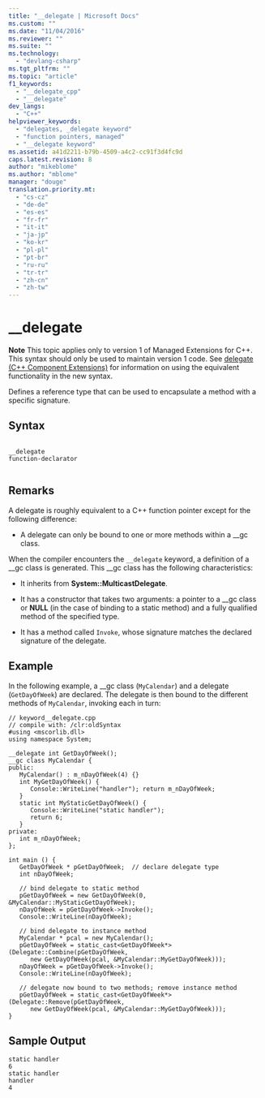 ```yaml
---
title: "__delegate | Microsoft Docs"
ms.custom: ""
ms.date: "11/04/2016"
ms.reviewer: ""
ms.suite: ""
ms.technology: 
  - "devlang-csharp"
ms.tgt_pltfrm: ""
ms.topic: "article"
f1_keywords: 
  - "__delegate_cpp"
  - "__delegate"
dev_langs: 
  - "C++"
helpviewer_keywords: 
  - "delegates, _delegate keyword"
  - "function pointers, managed"
  - "__delegate keyword"
ms.assetid: a41d2211-b79b-4509-a4c2-cc91f3d4fc9d
caps.latest.revision: 8
author: "mikeblome"
ms.author: "mblome"
manager: "douge"
translation.priority.mt: 
  - "cs-cz"
  - "de-de"
  - "es-es"
  - "fr-fr"
  - "it-it"
  - "ja-jp"
  - "ko-kr"
  - "pl-pl"
  - "pt-br"
  - "ru-ru"
  - "tr-tr"
  - "zh-cn"
  - "zh-tw"
---
```

# __delegate
**Note** This topic applies only to version 1 of Managed Extensions for C++. This syntax should only be used to maintain version 1 code. See [delegate  (C++ Component Extensions)](/visual-cpp/windows/delegate-cpp-component-extensions) for information on using the equivalent functionality in the new syntax.  
  
 Defines a reference type that can be used to encapsulate a method with a specific signature.  
  
## Syntax  
  
```  
  
__delegate   
function-declarator  
  
```  
  
## Remarks  
 A delegate is roughly equivalent to a C++ function pointer except for the following difference:  
  
-   A delegate can only be bound to one or more methods within a __gc class.  
  
 When the compiler encounters the `__delegate` keyword, a definition of a __gc class is generated. This \__gc class has the following characteristics:  
  
-   It inherits from **System::MulticastDelegate**.  
  
-   It has a constructor that takes two arguments: a pointer to a __gc class or **NULL** (in the case of binding to a static method) and a fully qualified method of the specified type.  
  
-   It has a method called `Invoke`, whose signature matches the declared signature of the delegate.  
  
## Example  
 In the following example, a __gc class (`MyCalendar`) and a delegate (`GetDayOfWeek`) are declared. The delegate is then bound to the different methods of `MyCalendar`, invoking each in turn:  
  
```  
// keyword__delegate.cpp  
// compile with: /clr:oldSyntax  
#using <mscorlib.dll>  
using namespace System;  
  
__delegate int GetDayOfWeek();  
__gc class MyCalendar {  
public:  
   MyCalendar() : m_nDayOfWeek(4) {}  
   int MyGetDayOfWeek() {   
      Console::WriteLine("handler"); return m_nDayOfWeek;   
   }  
   static int MyStaticGetDayOfWeek() {   
      Console::WriteLine("static handler");   
      return 6;  
   }  
private:  
   int m_nDayOfWeek;  
};  
  
int main () {  
   GetDayOfWeek * pGetDayOfWeek;  // declare delegate type  
   int nDayOfWeek;  
  
   // bind delegate to static method  
   pGetDayOfWeek = new GetDayOfWeek(0, &MyCalendar::MyStaticGetDayOfWeek);  
   nDayOfWeek = pGetDayOfWeek->Invoke();  
   Console::WriteLine(nDayOfWeek);  
  
   // bind delegate to instance method  
   MyCalendar * pcal = new MyCalendar();  
   pGetDayOfWeek = static_cast<GetDayOfWeek*>(Delegate::Combine(pGetDayOfWeek,  
      new GetDayOfWeek(pcal, &MyCalendar::MyGetDayOfWeek)));  
   nDayOfWeek = pGetDayOfWeek->Invoke();  
   Console::WriteLine(nDayOfWeek);  
  
   // delegate now bound to two methods; remove instance method  
   pGetDayOfWeek = static_cast<GetDayOfWeek*>(Delegate::Remove(pGetDayOfWeek,  
      new GetDayOfWeek(pcal, &MyCalendar::MyGetDayOfWeek)));  
}  
```  
  
## Sample Output  
  
```  
static handler  
6  
static handler  
handler  
4  
```